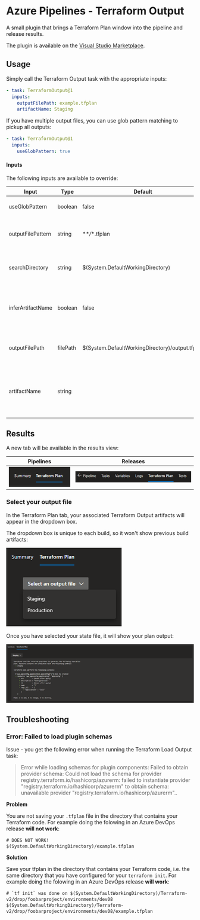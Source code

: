 # Azure Pipelines - Terraform Output

A small plugin that brings a Terraform Plan window into the pipeline and release results.

The plugin is available on the [Visual Studio Marketplace](https://marketplace.visualstudio.com/items?itemName=JaydenMaalouf.terraform-output).

## Usage

Simply call the Terraform Output task with the appropriate inputs:

```yaml
- task: TerraformOutput@1
  inputs:
    outputFilePath: example.tfplan
    artifactName: Staging
```

If you have multiple output files, you can use glob pattern matching to pickup all outputs:

```yaml
- task: TerraformOutput@1
  inputs:
    useGlobPattern: true
```

#### Inputs

The following inputs are available to override:

| Input             | Type     | Default                                         | Description                                                                                         |
| ----------------- | -------- | ----------------------------------------------- | --------------------------------------------------------------------------------------------------- |
| useGlobPattern    | boolean  | false                                           | Whether to use a search pattern to find output files                                                |
| outputFilePattern | string   | \*\*_/_\*.tfplan                                | File pattern used to find output files (only visible if useGlobPattern is true)                     |
| searchDirectory   | string   | $(System.DefaultWorkingDirectory)               | Directory the file search should start (only visible if useGlobPattern is true)                     |
| inferArtifactName | boolean  | false                                           | Infer artifact name from outputFilePath filename (only visible if useGlobPattern is false)          |
| outputFilePath    | filePath | $(System.DefaultWorkingDirectory)/output.tfplan | File path of the outfile file (only visible if useGlobPattern is false)                             |
| artifactName      | string   |                                                 | Artifact name used in the dropdown (only visible if useGlobPattern and inferArtifactName are false) |

## Results

A new tab will be available in the results view:

| Pipelines              | Releases               |
| ---------------------- | ---------------------- |
| ![image](images/1.png) | ![image](images/4.png) |

### Select your output file

In the Terraform Plan tab, your associated Terraform Output artifacts will appear in the dropdown box.

The dropdown box is unique to each build, so it won't show previous build artifacts:

![image](images/2.png)

Once you have selected your state file, it will show your plan output:

![image](images/3.png)

## Troubleshooting

### Error: Failed to load plugin schemas

Issue - you get the following error when running the Terraform Load Output task:

> Error while loading schemas for plugin components: Failed to obtain provider schema: Could not load the schema for provider registry.terraform.io/hashicorp/azurerm: failed to instantiate provider "registry.terraform.io/hashicorp/azurerm" to obtain schema: unavailable provider "registry.terraform.io/hashicorp/azurerm"..

**Problem**

You are not saving your `.tfplan` file in the directory that contains your Terraform code. For example doing the folowing in an Azure DevOps release **will not work**:

```
# DOES NOT WORK!
$(System.DefaultWorkingDirectory)/example.tfplan
```

**Solution**

Save your tfplan in the directory that contains your Terraform code, i.e. the same directory that you have configured for your `terraform init`. For example doing the folowing in an Azure DevOps release **will work**:

```
# `tf init` was done on $(System.DefaultWorkingDirectory)/Terraform-v2/drop/foobarproject/environments/dev08
$(System.DefaultWorkingDirectory)/Terraform-v2/drop/foobarproject/environments/dev08/example.tfplan
```
